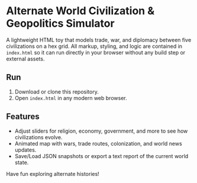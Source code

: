# Alternate World Civilization & Geopolitics Simulator

A lightweight HTML toy that models trade, war, and diplomacy between five civilizations on a hex grid. All markup, styling, and logic are contained in `index.html` so it can run directly in your browser without any build step or external assets.

## Run
1. Download or clone this repository.
2. Open `index.html` in any modern web browser.

## Features
- Adjust sliders for religion, economy, government, and more to see how civilizations evolve.
- Animated map with wars, trade routes, colonization, and world news updates.
- Save/Load JSON snapshots or export a text report of the current world state.

Have fun exploring alternate histories!
